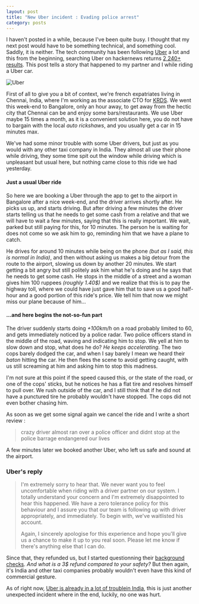 ```yaml
---
layout: post
title: "New Uber incident : Evading police arrest"
category: posts
---
```


I haven't posted in a while, because I've been quite busy. I thought that my next post would have to be something technical, and something cool. Saddly, it is neither. The tech community has been following [Uber](https://www.uber.com) a lot and this from the beginning, searching Uber on hackernews returns [2,240+ results](https://hn.algolia.com/?q=uber#!/story/forever/0/uber). This post tells a story that happened to my partner and I while riding a Uber car.



![Uber](http://upload.wikimedia.org/wikipedia/commons/8/8d/Uber_logotype.svg)

First of all to give you a bit of context, we're french expatriates living in Chennai, India, where I'm working as the associate CTO for [KRDS](http://www.krds.com). We went this week-end to Bangalore, only an hour away, to get away from the hectic city that Chennai can be and enjoy some bars/restaurants. We use Uber maybe 15 times a month, as it is a convenient solution here, you do not have to bargain with the local *auto rickshaws*, and you usually get a car in 15 minutes max.

We've had some minor trouble with some Uber drivers, but just as you would with any other taxi company in India. They almost all use their phone while driving, they some time spit out the window
while driving which is unpleasant but usual here, but nothing came close to this ride we had yesterday.

#### Just a usual Uber ride
So here we are booking a Uber through the app to get to the airport in Bangalore after a nice week-end, and the driver arrives shortly after. He picks us up, and starts driving. But after driving a few minutes the driver starts telling us that he needs to get some cash from a relative and that we will have to wait a few minutes, saying that this is really important. We wait, parked but still paying for this, for 10 minutes. The person he is waiting for does not come so we ask him to go, reminding him that we have a plane to catch.

He drives for around 10 minutes while being on the phone *(but as I said, this is normal in India)*, and then without asking us makes a big detour from the route to the airport, slowing us down by another 20 minutes. We start getting a bit angry but still politely ask him what he's doing and he says that he needs to get some cash. He stops in the middle of a street and a woman gives him 100 ruppees *(roughly 1.40$)* and we realize that this is to pay the highway toll, where we could have just gave him that to save us a good half-hour and a good portion of this ride's price. We tell him that now we might miss our plane because of him...

#### ...and here begins the not-so-fun part
The driver suddenly starts doing *+100km/h* on a road probably limited to 60, and gets immediately noticed by a police radar. Two police officers stand in the middle of the road, waving and indicating him to stop. We yell at him to slow down and stop, what does he do? _He keeps accelerating_. The two cops barely dodged the car, and when I say barely I mean we heard their *baton* hitting the car. He then flees the scene to avoid getting caught, with us still screaming at him and asking him to stop this madness.

I'm not sure at this point if the speed caused this, or the state of the road, or one of the cops' sticks, but he notices he has a flat tire and resolves himself to pull over. We rush outside of the car, and I still think that if he did not have a punctured tire he probably wouldn't have stopped. The cops did not even bother chasing him.

As soon as we get some signal again we cancel the ride and I write a short review :

> crazy driver almost ran over a police officer and didnt stop at the police barrage endangered our lives

A few minutes later we booked another Uber, who left us safe and sound at the airport.

### Uber's reply
>I'm extremely sorry to hear that. We never want you to feel uncomfortable when riding with a driver partner on our system. I totally understand your concern and I'm extremely disappointed to hear this happened. We have a zero tolerance policy for this behaviour and I assure you that our team is following up with driver appropriately, and immediately. To begin with, we've waitlisted his account.
>
>
>Again, I sincerely apologise for this experience and hope you'll give us a chance to make it up to you real soon. Please let me know if there's anything else that I can do.

Since that, they refunded us, but I started questionning their [background checks](http://blog.uber.com/driverscreening). *And what is a 3$ refund compared to your safety?* But then again, it's India and other taxi companies probably wouldn't even have this kind of commercial gesture.

As of right now, [Uber is already in a lot of troublein India](http://in.reuters.com/article/2014/12/10/india-rape-uber-driver-idINKBN0JO0CC20141210), this is just another unexpected incident where in the end, luckily, no one was hurt.
